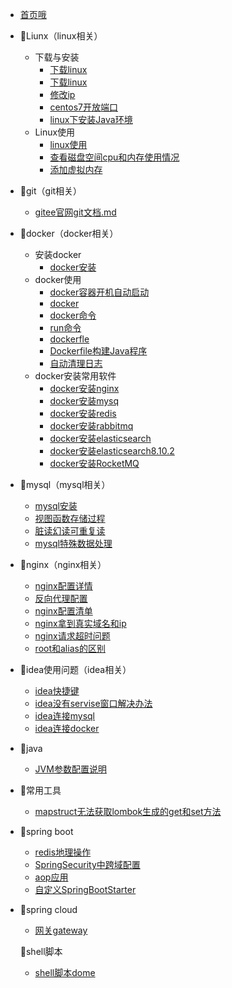 * [首页哦](README.md)

* 🍑Liunx（linux相关）
  * 下载与安装
    * [下载linux](linux/linux下载.md)
    * [下载linux](linux/下载与安装(expect).md)
    * [修改ip](linux/修改ip.md)
    * [centos7开放端口](linux/开放端口.md)
    * [linux下安装Java环境](linux/java安装.md)
  * Linux使用
    * [linux使用](linux/linux使用.md)
    * [查看磁盘空间cpu和内存使用情况](linux/查看磁盘空间cpu和内存情况.md)
    * [添加虚拟内存](linux/添加虚拟内存/添加虚拟内存.md)
  
* 🍑git（git相关）
  
  * [gitee官网git文档.md](git/gitee官网git文档.md)
  
* 🍑docker（docker相关）
  * 安装docker
    * [docker安装](docker/安装docker.md)
  * docker使用
    * [docker容器开机自动启动](docker/docker容器开机自动启动.md)
    * [docker](docker/docker(狂神).md)
    * [docker命令](docker/docker命令.md)
    * [run命令](docker/run命令.md)
    * [dockerfle](docker/dockerfile.md)
    * [Dockerfile构建Java程序](docker/Dockerfile构建Java程序.md)
    * [自动清理日志](docker/自动清理日志.md)
  * docker安装常用软件
    * [docker安装nginx](docker/安装常用软件/docker安装nginx.md)
    * [docker安装mysq](docker/安装常用软件/docker安装mysql.md)
    * [docker安装redis](docker/安装常用软件/docker安装redis.md)
    * [docker安装rabbitmq](docker/安装常用软件/docker安装rabbitmq.md)
    * [docker安装elasticsearch](docker/安装常用软件/docker安装elasticsearch.md)
    * [docker安装elasticsearch8.10.2](docker/安装常用软件/docker安装elasticsearch8.10.2.md)
    * [docker安装RocketMQ](docker/安装常用软件/docker安装RocketMQ.md)
  
* 🍑mysql（mysql相关）
  * [mysql安装](mysql/下载安装/MySQL下载和安装.md)
  * [视图函数存储过程](mysql/视图函数存储过程/视图函数存储过程.md)
  * [脏读幻读可重复读](mysql/脏读幻读可重复读/脏读幻读可重复读.md)
  * [mysql特殊数据处理](mysql/mysql特殊数据处理.md)

* 🍑nginx（nginx相关）
  * [nginx配置详情](nginx/nginx配置详情.md)
  * [反向代理配置](nginx/反向代理配置.md)
  * [nginx配置清单](nginx/nginx配置清单.md)
  * [nginx拿到真实域名和ip](nginx/nginx拿到真实域名和ip.md)
  * [nginx请求超时问题](nginx/nginx请求超时问题.md)
  * [root和alias的区别](nginx/root和alias的区别.md)

* 🍑idea使用问题（idea相关）
  * [idea快捷键](idea/idea快捷键.md)
  * [idea没有servise窗口解决办法](idea/idea没有servise窗口解决办法.md)
  * [idea连接mysql](idea/idea连接mysql/idea连接mysql.md)
  * [idea连接docker](idea/idea连接docker/idea连接docker.md)
  
* 🍑java

  * [JVM参数配置说明](java/JVM参数配置说明.md)

* 🍑常用工具

  * [mapstruct无法获取lombok生成的get和set方法](util/mapstruct无法获取lombok生成的get和set方法.md)

* 🍑spring boot
  * [redis地理操作](redis/redis地理操作.md)
  * [SpringSecurity中跨域配置 ](spring/SpringSecurity中跨域配置.md)
  * [aop应用](spring/aop/aop应用.md)
  * [自定义SpringBootStarter](spring/自定义SpringBootStarter.md)
  
* 🍑spring cloud
  
  * [网关gateway](spring/cloud/网关gateway.md)
  
  🍑shell脚本
  
  * [shell脚本dome](linux/shell脚本dome.md)

